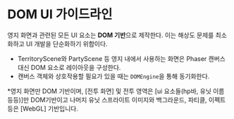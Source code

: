 # DOM UI 가이드라인

영지 화면과 관련된 모든 UI 요소는 **DOM 기반**으로 제작한다. 이는 해상도 문제를 최소화하고 UI 개발을 단순화하기 위함이다.

* TerritoryScene와 PartyScene 등 영지 내에서 사용하는 화면은 Phaser 캔버스 대신 DOM 요소로 레이아웃을 구성한다.
* 캔버스 객체와 상호작용할 필요가 있을 때는 `DOMEngine`을 통해 동기화한다.

*영지 화면만 DOM 기반이며, [전투 화면] 및 전투 영역은 [ui 요소들(hp바, 유닛 이름 등등)]만 DOM기반이고 나머지 유닛 스프라이트 이미지와 백그라운드, 파티클, 이펙트 등은 [WebGL] 기반입니다.
